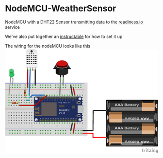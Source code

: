 # NodeMCU-WeatherSensor

NodeMCU with a DHT22 Sensor transmitting data to the [readiness.io](https://readiness.io/) service

We've also put together an [instructable](https://www.instructables.com/id/NodeMCU-HumidityTemperature-Unit-1/) for how to set it up.

The wiring for the nodeMCU looks like this
![Image or Wiring Diagram](https://github.com/UNSWmir/NodeMCU-WeatherSensor/blob/master/WeatherSensor_bb.png)
